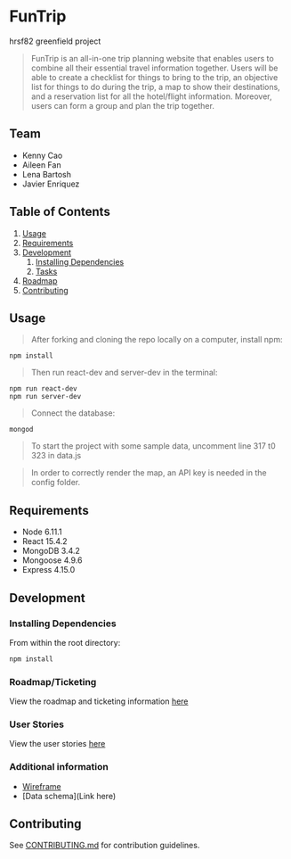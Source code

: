 # FunTrip
hrsf82 greenfield project

> FunTrip is an all-in-one trip planning website that enables users to combine all their essential travel information together. Users will be able to create a checklist for things to bring to the trip, an objective list for things to do during the trip, a map to show their destinations, and a reservation list for all the hotel/flight information. Moreover, users can form a group and plan the trip together. 

## Team

  - Kenny Cao
  - Aileen Fan
  - Lena Bartosh
  - Javier Enriquez

## Table of Contents

1. [Usage](#Usage)
1. [Requirements](#requirements)
1. [Development](#development)
    1. [Installing Dependencies](#installing-dependencies)
    1. [Tasks](#tasks)
1. [Roadmap](#roadmap)
1. [Contributing](#contributing)

## Usage

> After forking and cloning the repo locally on a computer, install npm: 

```
npm install

```
> Then run react-dev and server-dev in the terminal:

```
npm run react-dev
npm run server-dev
```
> Connect the database: 

```
mongod

```
> To start the project with some sample data, uncomment line 317 t0 323 in data.js

> In order to correctly render the map, an API key is needed in the config folder.

## Requirements

- Node 6.11.1
- React 15.4.2
- MongoDB 3.4.2
- Mongoose 4.9.6
- Express 4.15.0

## Development

### Installing Dependencies

From within the root directory:

```sh
npm install

```

### Roadmap/Ticketing

View the roadmap and ticketing information [here](https://trello.com/b/1dkFWLno/funtrip)

### User Stories

View the user stories [here](https://docs.google.com/document/d/1j-vBE2c-PDgrn3o0Rq3vqFsFftWiNFMYTguVCWzNqbw/edit?usp=sharing)

### Additional information 

- [Wireframe](https://drive.google.com/file/d/0B__VKvREYvbHZDNQS0pBR1ZmRFE/view?usp=sharing)
- [Data schema](Link here)

## Contributing

See [CONTRIBUTING.md](CONTRIBUTING.md) for contribution guidelines.
